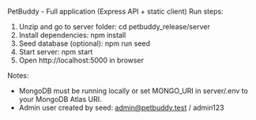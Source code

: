 PetBuddy - Full application (Express API + static client)
Run steps:
1. Unzip and go to server folder:
   cd petbuddy_release/server
2. Install dependencies:
   npm install
3. Seed database (optional):
   npm run seed
4. Start server:
   npm start
5. Open http://localhost:5000 in browser

Notes:
- MongoDB must be running locally or set MONGO_URI in server/.env to your MongoDB Atlas URI.
- Admin user created by seed: admin@petbuddy.test / admin123
